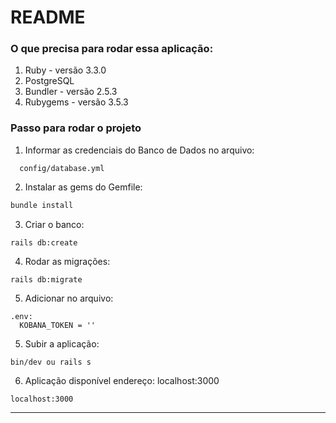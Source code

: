 # README

### O que precisa para rodar essa aplicação:

1. Ruby - versão 3.3.0
2. PostgreSQL
3. Bundler - versão 2.5.3
4. Rubygems - versão 3.5.3

### Passo para rodar o projeto

1. Informar as credenciais do Banco de Dados no arquivo:
```
  config/database.yml
```

2. Instalar as gems do Gemfile:
```ruby
bundle install
```

3. Criar o banco:
```
rails db:create
```

4. Rodar as migrações:
```
rails db:migrate
```

5. Adicionar no arquivo:
```
.env:
  KOBANA_TOKEN = ''
```

5. Subir a aplicação:
```
bin/dev ou rails s
```

6. Aplicação disponível endereço: localhost:3000
```
localhost:3000
```

___
